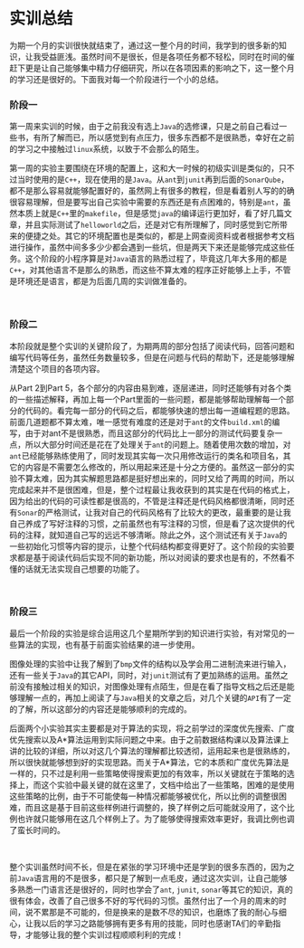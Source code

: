 # 实训总结

为期一个月的实训很快就结束了，通过这一整个月的时间，我学到的很多新的知识，让我受益匪浅。虽然时间不是很长，但是各项任务都不轻松，同时在时间的催赶下更是让自己能够集中精力仔细研究，所以在各项因素的影响之下，这一整个月的学习还是很好的。下面我对每一个阶段进行一个小的总结。

### 阶段一

第一周来实训的时候，由于之前我没有选上`Java`的选修课，只是之前自己看过一些书，有所了解而已，所以感觉到有点压力，很多东西都不是很熟悉，幸好在之前的学习之中接触过`linux`系统，以致于不会那么的陌生。

第一周的实验主要围绕在环境的配置上，这和大一时候的初级实训是类似的，只不过当时使用的是`C++`，现在使用的是`Java`。从`ant`到`junit`再到后面的`SonarQube`，都不是那么容易就能够配置好的，虽然网上有很多的教程，但是看着别人写的的确很容易理解，但是要写出自己实验中需要的东西还是有点困难的，特别是`ant`，虽然本质上就是`C++`里的`makefile`，但是感觉`java`的编译运行更加好，看了好几篇文章，并且实际测试了`helloworld`之后，还是对它有所理解了，同时感觉到它所带来的便捷之处。其它的环境配置也是类似的，都是上网查阅资料或者根据参考文档进行操作，虽然中间多多少少都会遇到一些坑，但是两天下来还是能够完成这些任务。这个阶段的小程序算是对`Java`语言的熟悉过程了，毕竟这几年大多用的都是`C++`，对其他语言不是那么的熟悉，而这些不算太难的程序正好能够上上手，不管是环境还是语言，都是为后面几周的实训做准备的。

<br/>

### 阶段二

本阶段就是整个实训的关键阶段了，为期两周的部分包括了阅读代码，回答问题和编写代码等任务，虽然任务数量较多，但是在问题与代码的帮助下，还是能够理解清楚这个项目的各项内容。

从Part 2到Part 5，各个部分的内容由易到难，逐层递进，同时还能够有对各个类的一些描述解释，再加上每一个Part里面的一些问题，都是能够帮助理解每一个部分的代码的。看完每一部分的代码之后，都能够快速的想出每一道编程题的思路。前面几道题都不算太难，唯一感觉有难度的还是对于`ant`的文件`build.xml`的编写，由于对ant不是很熟悉，而且这部分的代码比上一部分的测试代码要复杂一点，所以大部分时间还是花在了处理关于`ant`的问题上。随着使用次数的增加，对`ant`已经能够熟练使用了，同时发现其实每一次只用修改运行的类名和项目名，其它的内容是不需要怎么修改的，所以用起来还是十分之方便的。虽然这一部分的实验不算太难，因为其实解题思路都是挺好想出来的，同时又给了两周的时间，所以完成起来并不是很困难，但是，整个过程最让我收获到的其实是在代码的格式上，因为给出的代码的可读性都是很高的，不管是注释还是代码风格都很清晰，同时还有`Sonar`的严格测试，让我对自己的代码风格有了比较大的更改，最重要的是让我自己养成了写好注释的习惯，之前虽然也有写注释的习惯，但是看了这次提供的代码的注释，就知道自己写的远远不够清晰。除此之外，这个测试还有关于`Java`的一些初始化习惯等内容的提示，让整个代码结构都变得更好了。这个阶段的实验要求都是基于阅读代码后实现不同的新功能，所以对阅读的要求也是有的，不然看不懂的话就无法实现自己想要的功能了。

<br/>

### 阶段三

最后一个阶段的实验是综合运用这几个星期所学到的知识进行实验，有对常见的一些算法的实现，也有基于前面实验结果的进一步使用。

图像处理的实验中让我了解到了`bmp`文件的结构以及学会用二进制流来进行输入，还有一些关于`Java`的其它API，同时，对`junit`测试有了更加熟练的运用。虽然之前没有接触过相关的知识，对图像处理有点陌生，但是在看了指导文档之后还是能够理解一点的，再加上阅读了与`Java`相关的文章之后，对几个关键的`API`有了一定的了解，所以这部分的内容还是能够顺利的完成的。

后面两个小实验其实主要都是对于算法的实现，将之前学过的深度优先搜索、广度优先搜索以及A\*算法运用到实际问题之中来。由于之前数据结构课以及算法课上讲的比较的详细，所以对这几个算法的理解都比较透彻，运用起来也是很熟练的，所以很快就能够想到好的实现思路。而关于A\*算法，它的本质和广度优先算法是一样的，只不过是利用一些策略使得搜索更加的有效率，所以关键就在于策略的选择上，而这个实验中最关键的就在这里了，文档中给出了一些策略，困难的是使用这些策略的比例，由于不可能使每一种情况都能够被优化，所以比例的调整很困难，而且这是基于目前这些样例进行调整的，换了样例之后可能就没用了，这个比例也许就只能够用在这几个样例上了。为了能够使得搜索效率更好，我调比例也调了蛮长时间的。

<br/>

整个实训虽然时间不长，但是在紧张的学习环境中还是学到的很多东西的，因为之前`Java`语言用的不是很多，都只是了解到一点毛皮，通过这次实训，让自己能够多熟悉一门语言还是很好的，同时也学会了`ant`, `junit`, `sonar`等其它的知识，真的很有体会，改善了自己很多不好的写代码的习惯。虽然付出了一个月的周末的时间，说不累那是不可能的，但是换来的是数不尽的知识，也磨炼了我的耐心与细心，让我以后的学习之路能够拥有更多有用的技能，同时也感谢TA们的辛勤指导，才能够让我的整个实训过程顺顺利利的完成！